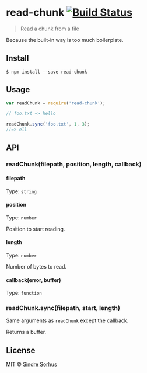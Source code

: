 # read-chunk [![Build Status](https://travis-ci.org/sindresorhus/read-chunk.svg?branch=master)](https://travis-ci.org/sindresorhus/read-chunk)

> Read a chunk from a file

Because the built-in way is too much boilerplate.


## Install

```
$ npm install --save read-chunk
```


## Usage

```js
var readChunk = require('read-chunk');

// foo.txt => hello

readChunk.sync('foo.txt', 1, 3);
//=> ell
```


## API

### readChunk(filepath, position, length, callback)

#### filepath

Type: `string`

#### position

Type: `number`

Position to start reading.

#### length

Type: `number`

Number of bytes to read.

#### callback(error, buffer)

Type: `function`


### readChunk.sync(filepath, start, length)

Same arguments as `readChunk` except the callback.

Returns a buffer.


## License

MIT © [Sindre Sorhus](http://sindresorhus.com)

